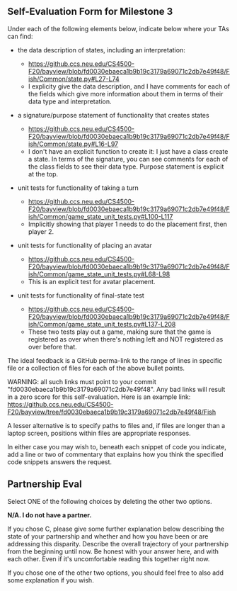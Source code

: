 ## Self-Evaluation Form for Milestone 3

Under each of the following elements below, indicate below where your
TAs can find:

- the data description of states, including an interpretation:

    - https://github.ccs.neu.edu/CS4500-F20/bayview/blob/fd0030ebaeca1b9b19c3179a69071c2db7e49f48/Fish/Common/state.py#L27-L74
    - I explicity give the data description, and I have comments for each of the fields which give more information about them in terms of their data type and interpretation.

- a signature/purpose statement of functionality that creates states 

   - https://github.ccs.neu.edu/CS4500-F20/bayview/blob/fd0030ebaeca1b9b19c3179a69071c2db7e49f48/Fish/Common/state.py#L16-L97
   - I don't have an explicit function to create it: I just have a class create a state. In terms of the signature, you can see comments for each of the class fields to see their data type. Purpose statement is explicit at the top.

- unit tests for functionality of taking a turn 
   - https://github.ccs.neu.edu/CS4500-F20/bayview/blob/fd0030ebaeca1b9b19c3179a69071c2db7e49f48/Fish/Common/game_state_unit_tests.py#L100-L117
   - Implicitly showing that player 1 needs to do the placement first, then player 2. 

- unit tests for functionality of placing an avatar 

   - https://github.ccs.neu.edu/CS4500-F20/bayview/blob/fd0030ebaeca1b9b19c3179a69071c2db7e49f48/Fish/Common/game_state_unit_tests.py#L68-L98
   - This is an explicit test for avatar placement.

- unit tests for functionality of final-state test

   - https://github.ccs.neu.edu/CS4500-F20/bayview/blob/fd0030ebaeca1b9b19c3179a69071c2db7e49f48/Fish/Common/game_state_unit_tests.py#L137-L208
   - These two tests play out a game, making sure that the game is registered as over when there's nothing left and NOT registered as over before that.

The ideal feedback is a GitHub perma-link to the range of lines in specific
file or a collection of files for each of the above bullet points.

  WARNING: all such links must point to your commit "fd0030ebaeca1b9b19c3179a69071c2db7e49f48".
  Any bad links will result in a zero score for this self-evaluation.
  Here is an example link:
    <https://github.ccs.neu.edu/CS4500-F20/bayview/tree/fd0030ebaeca1b9b19c3179a69071c2db7e49f48/Fish>

A lesser alternative is to specify paths to files and, if files are
longer than a laptop screen, positions within files are appropriate
responses.

In either case you may wish to, beneath each snippet of code you
indicate, add a line or two of commentary that explains how you think
the specified code snippets answers the request.

## Partnership Eval 

Select ONE of the following choices by deleting the other two options.

**N/A. I do not have a partner.**

If you chose C, please give some further explanation below describing
the state of your partnership and whether and how you have been or are
addressing this disparity. Describe the overall trajectory of your
partnership from the beginning until now. Be honest with your answer
here, and with each other. Even if it's uncomfortable reading this
together right now.

If you chose one of the other two options, you should feel free to
also add some explanation if you wish. 
